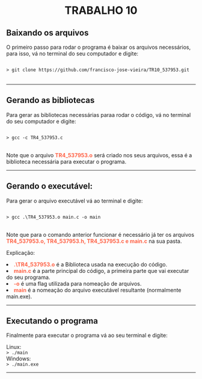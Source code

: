 <h1 align="center">TRABALHO 10</h1>

<h2>Baixando os arquivos</h2>
<p>O primeiro passo para rodar o programa é baixar os arquivos necessários, para isso, vá no terminal do seu computador e digite:</p>

<code>
> git clone https://github.com/francisco-jose-vieira/TR10_537953.git
</code>
<br>

<hr>

<h2>Gerando as bibliotecas</h2>
<p>Para gerar as bibliotecas necessárias paraa rodar o código, vá no terminal do seu computador e digite:</p>

<code>
> gcc -c TR4_537953.c
</code>

<br>

<p>Note que o arquivo <span style="font-weight: bold; color: tomato">TR4_537953.o</span> será criado nos seus arquivos, essa é a biblioteca necessária para executar o programa.</p>

<hr>

<h2>Gerando o executável:</h2>
<p>Para gerar o arquivo executável vá ao terminal e digite:</p>


<code>
> gcc .\TR4_537953.o main.c -o main
</code>

<br>

<p>Note que para o comando anterior funcionar é necessário já ter os arquivos <span style="font-weight: bold; color: tomato">TR4_537953.o, TR4_537953.h, TR4_537953.c e main.c</span> na sua pasta.</p>

<p>Explicação:

<li><span style="font-weight: bold; color: tomato">.\TR4_537953.o</span> é a Biblioteca usada na execução do código.</li>
<li><span style="font-weight: bold; color: tomato">main.c</span> é a parte principal do código, a primeira parte que vai executar do seu programa.</li>
<li><span style="font-weight: bold; color: tomato">-o</span> é uma flag utilizada para nomeação de arquivos.</li>
<li><span style="font-weight: bold; color: tomato">main</span> é a nomeação do arquivo executável resultante (normalmente main.exe).</li>
</p>

<hr>
<h2>Executando o programa</h2>
<p>Finalmente para executar o programa vá ao seu terminal e digite:</p>
Linux:
<br>
<code>> ./main</code>

<br>
Windows:
<br>
<code>> ./main.exe</code>

<hr>